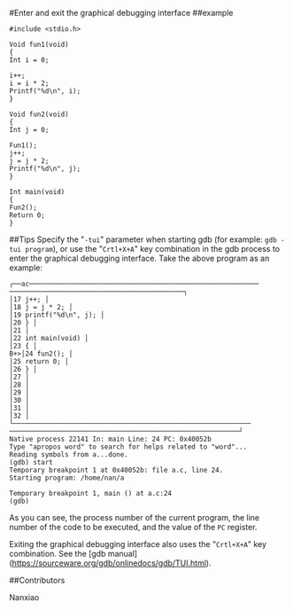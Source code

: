 #Enter and exit the graphical debugging interface
##example

```
#include <stdio.h>

Void fun1(void)
{
Int i = 0;

i++;
i = i * 2;
Printf("%d\n", i);
}

Void fun2(void)
{
Int j = 0;

Fun1();
j++;
j = j * 2;
Printf("%d\n", j);
}

Int main(void)
{
Fun2();
Return 0;
}
```

##Tips
Specify the "`-tui`" parameter when starting gdb (for example: `gdb -tui program`), or use the "`Crtl+X+A`" key combination in the gdb process to enter the graphical debugging interface. Take the above program as an example:

```
┌──ac────────────────────────────────────────────────────────── ────────────────────────────────────────────┐
│17 j++; │
│18 j = j * 2; │
│19 printf("%d\n", j); │
│20 } │
│21 │
│22 int main(void) │
│23 { │
B+>│24 fun2(); │
│25 return 0; │
│26 } │
│27 │
│28 │
│29 │
│30 │
│31 │
│32 │
└──────────────────────────────────────────────────────────── ──────────────────────────────────────────────────────────┘
Native process 22141 In: main Line: 24 PC: 0x40052b
Type "apropos word" to search for helps related to "word"...
Reading symbols from a...done.
(gdb) start
Temporary breakpoint 1 at 0x40052b: file a.c, line 24.
Starting program: /home/nan/a

Temporary breakpoint 1, main () at a.c:24
(gdb)
```

As you can see, the process number of the current program, the line number of the code to be executed, and the value of the `PC` register.

Exiting the graphical debugging interface also uses the "`Crtl+X+A`" key combination.
See the [gdb manual] (https://sourceware.org/gdb/onlinedocs/gdb/TUI.html).

##Contributors

Nanxiao
